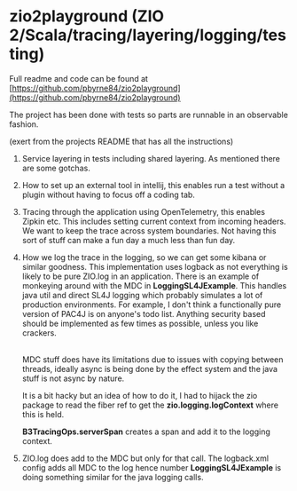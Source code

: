 #  zio2playground (ZIO 2/Scala/tracing/layering/logging/testing)

Full readme and code can be found at [https://github.com/pbyrne84/zio2playground](https://github.com/pbyrne84/zio2playground)

The project has been done with tests so parts are runnable in an observable fashion.

(exert from the projects README that has all the instructions)
1. Service layering in tests including shared layering. As mentioned there are some gotchas.
2. How to set up an external tool in intellij, this enables run a test without a plugin without
   having to focus off a coding tab.
3. Tracing through the application using OpenTelemetry, this enables Zipkin etc. This includes setting
   current context from incoming headers. We want to keep the trace across system boundaries.
   Not having this sort of stuff can make a fun day a much less than fun day.
4. How we log the trace in the logging, so we can get some kibana or similar goodness. This implementation uses logback
   as not everything is likely to be pure ZIO.log in an application. There is an example of monkeying around
   with the MDC in **LoggingSL4JExample**. This handles java util and direct SL4J logging which probably simulates a lot
   of production environments. For example, I don't think a functionally pure version of PAC4J is on anyone's todo list.
   Anything security based should be implemented as few times as possible, unless you like crackers.

   <br/>MDC stuff does have its limitations due to issues with copying between threads, ideally async
   is being done by the effect system and the java stuff is not async by nature.

   It is a bit hacky but an idea of how to do it, I had to hijack the zio package to read the fiber ref to get the
   **zio.logging.logContext** where this is held.

   **B3TracingOps.serverSpan** creates a span and add it to the logging context.

5. ZIO.log does add to the MDC but only for that call. The logback.xml config adds all MDC
   to the log hence number **LoggingSL4JExample** is doing something similar for the java logging calls.

